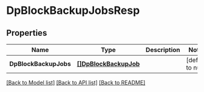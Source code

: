 # DpBlockBackupJobsResp

## Properties
Name | Type | Description | Notes
------------ | ------------- | ------------- | -------------
**DpBlockBackupJobs** | [**[]DpBlockBackupJob**](DpBlockBackupJob.md) |  | [default to null]

[[Back to Model list]](../README.md#documentation-for-models) [[Back to API list]](../README.md#documentation-for-api-endpoints) [[Back to README]](../README.md)


